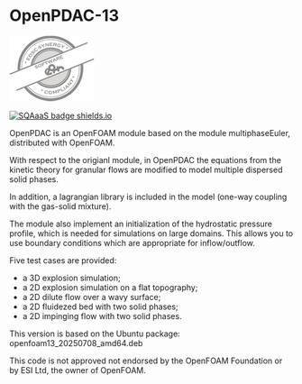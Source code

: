 # OpenPDAC-13

[![SQAaaS badge](https://github.com/EOSC-synergy/SQAaaS/raw/master/badges/badges_150x116/badge_software_silver.png)](https://api.eu.badgr.io/public/assertions/fWEJSjZPRJ601jqAWQ9plg "SQAaaS silver badge achieved")

[![SQAaaS badge shields.io](https://img.shields.io/badge/sqaaas%20software-silver-lightgrey)](https://api.eu.badgr.io/public/assertions/fWEJSjZPRJ601jqAWQ9plg "SQAaaS silver badge achieved")

OpenPDAC is an OpenFOAM module based on the module multiphaseEuler,
distributed with OpenFOAM.

With respect to the origianl module, in OpenPDAC the equations from
the kinetic theory for granular flows are modified to model multiple
dispersed solid phases.

In addition, a lagrangian library is included in the model (one-way
coupling with the gas-solid mixture).

The module also implement an initialization of the hydrostatic pressure
profile, which is needed for simulations on large domains. This allows
you to use boundary conditions which are appropriate for inflow/outflow.

Five test cases are provided:

- a 3D explosion simulation;
- a 2D explosion simulation on a flat topography;
- a 2D dilute flow over a wavy surface;
- a 2D fluidezed bed with two solid phases;
- a 2D impinging flow with two solid phases.

This version is based on the Ubuntu package:
openfoam13_20250708_amd64.deb

This code is not approved not endorsed by the OpenFOAM Foundation or
by ESI Ltd, the owner of OpenFOAM.
